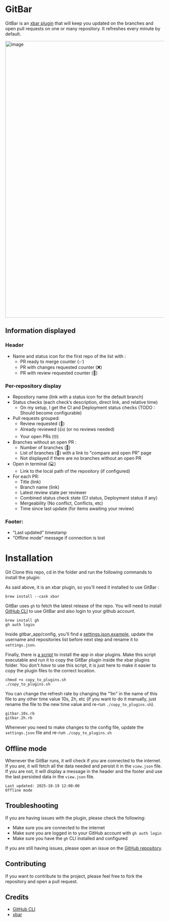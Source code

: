 # GitBar
GitBar is an [xbar plugin](https://github.com/matryer/xbar-plugins) that will keep you updated on the branches and open pull requests on one or many repository. It refreshes every minute by default.

<img width="879" alt="image" src="https://github.com/user-attachments/assets/5e54abc0-25e2-478c-89a0-103104ae512a">

## Information displayed
### Header
- Name and status icon for the first repo of the list with :
  - PR ready to merge counter (✅)
  - PR with changes requested counter (❌)
  - PR with review requested counter (👀)

### Per-repository display
- Repository name (link with a status icon for the default branch)
- Status checks (each check’s description, direct link, and relative time)
  - On my setup, I get the CI and Deployment status checks (TODO : Should become configurable)
- Pull requests grouped:
  - Review requested (👀)
  - Already reviewed (👍) (or no reviews needed)
  - Your open PRs (🤓)
- Branches without an open PR :
  - Number of branches (🌳)
  - List of branches (🔗) with a link to "compare and open PR" page
  - Not displayed if there are no branches without an open PR
- Open in terminal (💻) 
  - Link to the local path of the repository (if configured)
- For each PR:
  - Title (link)
  - Branch name (link)
  - Latest review state per reviewer
  - Combined status check state (CI status, Deployment status if any)
  - Mergeability (No conflict, Conflicts, etc)
  - Time since last update (for items awaiting your review)
### Footer: 
  - “Last updated” timestamp
  - “Offline mode” message if connection is lost


# Installation
Git Clone this repo, cd in the folder and run the following commands to install the plugin:

As said above, it is an xbar plugin, so you'll need it installed to use GitBar :
```
brew install --cask xbar
```

GitBar uses `gh` to fetch the latest release of the repo. You will need to install [GitHub CLI](https://github.com/cli/cli) to use GitBar and also login to your github account.
```
brew install gh
gh auth login
```

Inside gitbar_app/config, you'll find a [settings.json.example](https://github.com/paultursuru/gitbar/blob/main/gitbar_app/config/settings.json.example), update the username and repositories list before next step and rename it to `settings.json`.


Finally, there is [a script](https://github.com/paultursuru/gitbar/blob/main/copy_to_plugins.sh) to install the app in xbar plugins. Make this script executable and run it to copy the GitBar plugin inside the xbar plugins folder.
You don't _have_ to use this script, it is just here to make it easier to copy the plugin files to the correct location.
```
chmod +x copy_to_plugins.sh
./copy_to_plugins.sh
```

You can change the refresh rate by changing the "1m" in the name of this file to any other time value 10s, 2h, etc (if you want to do it manually, just rename the file to the new time value and re-run `./copy_to_plugins.sh`).
```
gitbar.10s.rb
gitbar.2h.rb
```
Whenever you need to make changes to the config file, update the `settings.json` file and re-run `./copy_to_plugins.sh`

## Offline mode
Whenever the GitBar runs, it will check if you are connected to the internet. If you are, it will fetch all the data needed and persist it in the `view.json` file.
If you are not, it will display a message in the header and the footer and use the last persisted data in the `view.json` file.
```
Last updated: 2025-10-19 12:00:00
Offline mode
```

## Troubleshooting
If you are having issues with the plugin, please check the following:
- Make sure you are connected to the internet
- Make sure you are logged in to your GitHub account with `gh auth login`
- Make sure you have the `gh` CLI installed and configured

If you are still having issues, please open an issue on the [GitHub repository](https://github.com/paultursuru/gitbar/issues).

## Contributing
If you want to contribute to the project, please feel free to fork the repository and open a pull request.

## Credits
- [GitHub CLI](https://github.com/cli/cli)
- [xbar](https://github.com/matryer/xbar-plugins)